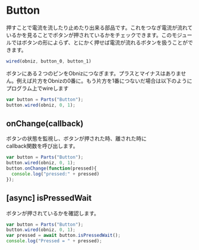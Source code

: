 # Button
押すことで電流を流したり止めたり出来る部品です。これをつなぎ電流が流れているかを見ることでボタンが押されているかをチェックできます。このモジュールではボタンの形によらず、とにかく押せば電流が流れるボタンを扱うことができます。

```Javascript
wired(obniz, button_0, button_1)
```
ボタンにある２つのピンをObnizにつなぎます。プラスとマイナスはありません。例えば片方をObnizの0番に。もう片方を1番につないだ場合は以下のようにプログラム上でwireします


```Javascript
var button = Parts("Button");
button.wired(obniz, 0, 1);
```
## onChange(callback)
 ボタンの状態を監視し、ボタンが押された時、離された時に<br>callback関数を呼び出します。

```Javascript
var button = Parts("Button");
button.wired(obniz, 0, 1);
button.onChange(function(pressed){
  console.log("pressed:" + pressed)
});
```

## [async] isPressedWait
ボタンが押されているかを確認します。
```Javascript
var button = Parts("Button");
button.wired(obniz, 0, 1);
var pressed = await button.isPressedWait();
console.log("Pressed = " + pressed);
```